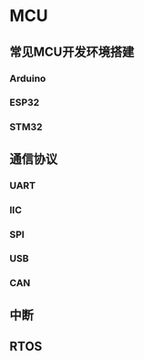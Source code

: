 # MCU
## 常见MCU开发环境搭建
### Arduino
### ESP32
### STM32

## 通信协议
### UART 
### IIC
### SPI
### USB
### CAN

## 中断

## RTOS

